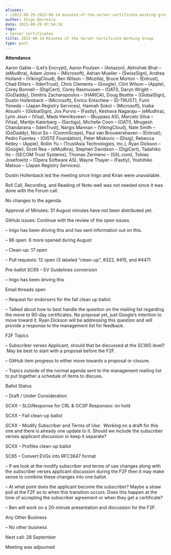 ```yaml
---
aliases:
- /2023-09-29-2023-09-14-minutes-of-the-server-certificate-working-group/
author: Iñigo Barreira
date: 2023-09-29 07:54:19
tags:
- Server Certificates
title: 2023-09-14 Minutes of the Server Certificate Working Group
type: post
---
```


**Attendance**

Aaron Gable – (Let’s Encrypt), Aaron Poulsen – (Amazon), Abhishek Bhat – (eMudhra), Adam Jones – (Microsoft), Adrian Mueller – (SwissSign), Andrea Holland – (VikingCloud), Ben Wilson – (Mozilla), Bruce Morton – (Entrust), Chad Ehlers – (IdenTrust), Chris Clements – (Google), Clint Wilson – (Apple), Corey Bonnell – (DigiCert), Corey Rasmussen – (OATI), Daryn Wright – (GoDaddy), Dimitris Zacharopoulos – (HARICA), Doug Beattie – (GlobalSign), Dustin Hollenback – (Microsoft), Enrico Entschew – (D-TRUST), Fumi Yoneda – (Japan Registry Services), Hannah Sokol – (Microsoft), Inaba Atsushi – (GlobalSign), Jos Purvis – (Fastly), Keshava Nagaraju – (eMudhra), Lynn Jeun – (Visa), Mads Henriksveen – (Buypass AS), Marcelo Silva – (Visa), Martijn Katerbarg – (Sectigo), Michelle Coon – (OATI), Mrugesh Chandarana – (IdenTrust), Nargis Mannan – (VikingCloud), Nate Smith – (GoDaddy), Nicol So – (CommScope), Paul van Brouwershaven – (Entrust), Pedro Fuentes – (OISTE Foundation), Peter Miskovic – (Disig), Rebecca Kelley – (Apple), Rollin Yu – (TrustAsia Technologies, Inc.), Ryan Dickson – (Google), Scott Rea – (eMudhra), Stephen Davidson – (DigiCert), Tadahiko Ito – (SECOM Trust Systems), Thomas Zermeno – (SSL.com), Tobias Josefowitz – (Opera Software AS), Wayne Thayer – (Fastly), Yoshihiko Matsuo – (Japan Registry Services).

Dustin Hollenback led the meeting since Inigo and Kiran were unavailable.

Roll Call, Recording, and Reading of Note-well was not needed since it was done with the Forum call.

No changes to the agenda.

Approval of Minutes: 31 August minutes have not been distributed yet.

GitHub issues: Continue with the review of the open issues.

– Inigo has been driving this and has sent information out on this.

– 86 open: 6 more opened during August

– Clean-up: 17 open

– Pull requests: 12 open (3 labeled “clean-up”, #322, #415, and #447)

Pre-ballot SC65 – EV Guidelines conversion

– Inigo has been driving this

Email threads open

– Request for endorsers for the fall clean up ballot.

– Talked about how to best handle the question on the mailing list regarding the move to 90-day certificates. No proposal yet, just Google’s intention to move toward it. Ryan Dickson will be addressing this question and will provide a response to the management list for feedback.

F2F Topics

– Subscriber verses Applicant, should that be discussed at the SCWG level?  May be best to start with a proposal before the F2F.

– GitHub item progress to either move towards a proposal or closure.

– Topics outside of the normal agenda sent to the management mailing list to put together a schedule of items to discuss.

Ballot Status

– Draft / Under Consideration

SCXX – SLO/Response for CRL & OCSP Responses: on hold

SCXX – Fall clean-up ballot

SCXX – Modify Subscriber and Terms of Use:  Working on a draft for this one and there is already one update to it. Should we include the subscriber verses applicant discussion or keep it separate?

SCXX – Profiles clean-up ballot

SC65 – Convert EVGs into RFC3647 format

– If we look at the modify subscriber and terms of use changes along with the subscriber verses applicant discussion during the F2F then it may make sense to combine these changes into one ballot.

– At what point does the applicant become the subscriber? Maybe a straw poll at the F2F as to when this transition occurs. Does this happen at the time of accepting the subscriber agreement or when they get a certificate?

– Ben will work on a 20-minute presentation and discussion for the F2F.

Any Other Business

– No other business

Next call: 28 September

Meeting was adjourned